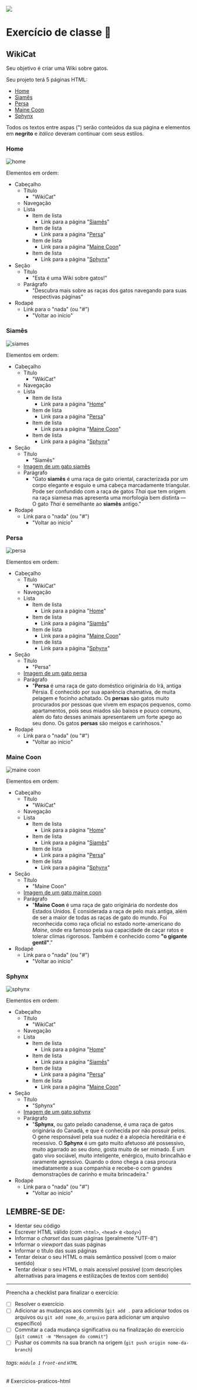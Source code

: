 ![](https://i.imgur.com/xG74tOh.png)

# Exercício de classe 🏫

## WikiCat

Seu objetivo é criar uma Wiki sobre gatos.

Seu projeto terá 5 páginas HTML:
- [Home](#home)
- [Siamês](#siamês)
- [Persa](#persa)
- [Maine Coon](#maine-coon)
- [Sphynx](#sphynx)

Todos os textos entre aspas (") serão conteúdos da sua página e elementos em **negrito** e *itálico* deveram continuar com seus estilos.

### Home
![home](https://i.imgur.com/shPWJWL.png)

Elementos em ordem: 
- Cabeçalho
  - Título
    - "WikiCat"
  - Navegação
  - Lista
    - Item de lista
      - Link para a página "[Siamês](#siamês)"
    - Item de lista
      - Link para a página "[Persa](#persa)"
    - Item de lista
      - Link para a página "[Maine Coon](#maine-coon)"
    - Item de lista
      - Link para a página "[Sphynx](#sphynx)"
- Seção
  - Título
    - "Esta é uma Wiki sobre gatos!"
  - Parágrafo
    - "Descubra mais sobre as raças dos gatos navegando para suas respectivas páginas"
- Rodapé
  - Link para o "nada" (ou "#")
    - "Voltar ao início"
### Siamês
![siames](https://i.imgur.com/pA0OF9c.png)

Elementos em ordem: 
- Cabeçalho
  - Título
    - "WikiCat"
  - Navegação
  - Lista
    - Item de lista
      - Link para a página "[Home](#home)"
    - Item de lista
      - Link para a página "[Persa](#persa)"
    - Item de lista
      - Link para a página "[Maine Coon](#maine-coon)"
    - Item de lista
      - Link para a página "[Sphynx](#sphynx)"
- Seção
  - Título
    - "Siamês"
  - [Imagem de um gato siamês](https://upload.wikimedia.org/wikipedia/commons/thumb/9/97/Siamese_cat.jpg/300px-Siamese_cat.jpg)
  - Parágrafo
    - "Gato **siamês** é uma raça de gato oriental, caracterizada por um corpo elegante e esguio e uma cabeça marcadamente triangular. Pode ser confundido com a raça de gatos *Thai* que tem origem na raça siamesa mas apresenta uma morfologia bem distinta — O gato *Thai* é semelhante ao **siamês** antigo."
- Rodapé
  - Link para o "nada" (ou "#")
    - "Voltar ao início"
### Persa
![persa](https://i.imgur.com/KYTpC3z.png)

Elementos em ordem: 
- Cabeçalho
  - Título
    - "WikiCat"
  - Navegação
  - Lista
    - Item de lista
      - Link para a página "[Home](#home)"
    - Item de lista
      - Link para a página "[Siamês](#siamês)"
    - Item de lista
      - Link para a página "[Maine Coon](#maine-coon)"
    - Item de lista
      - Link para a página "[Sphynx](#sphynx)"
- Seção
  - Título
    - "Persa"
  - [Imagem de um gato persa](https://upload.wikimedia.org/wikipedia/commons/thumb/8/8f/P1160129_%282%29_ps_1600.jpg/375px-P1160129_%282%29_ps_1600.jpg)
  - Parágrafo
    - "**Persa** é uma raça de gato doméstico originária do Irã, antiga Pérsia. É conhecido por sua aparência chamativa, de muita pelagem e focinho achatado. Os **persas** são gatos muito procurados por pessoas que vivem em espaços pequenos, como apartamentos, pois seus miados são baixos e pouco comuns, além do fato desses animais apresentarem um forte apego ao seu dono. Os gatos **persas** são meigos e carinhosos."
- Rodapé
  - Link para o "nada" (ou "#")
    - "Voltar ao início"
### Maine Coon
![maine coon](https://i.imgur.com/Eajt8xQ.png)

Elementos em ordem: 
- Cabeçalho
  - Título
    - "WikiCat"
  - Navegação
  - Lista
    - Item de lista
      - Link para a página "[Home](#home)"
    - Item de lista
      - Link para a página "[Siamês](#siamês)"
    - Item de lista
      - Link para a página "[Persa](#persa)"
    - Item de lista
      - Link para a página "[Sphynx](#sphynx)"
- Seção
  - Título
    - "Maine Coon"
  - [Imagem de um gato maine coon](https://upload.wikimedia.org/wikipedia/commons/thumb/0/09/Maine_Coon_Fallen_male_Angel_of_Canadian_Summer_01.jpg/345px-Maine_Coon_Fallen_male_Angel_of_Canadian_Summer_01.jpg)
  - Parágrafo
    - "**Maine Coon** é uma raça de gato originária do nordeste dos Estados Unidos. É considerada a raça de pelo mais antiga, além de ser a maior de todas as raças de gato do mundo. Foi reconhecida como raça oficial no estado norte-americano do *Maine*, onde era famoso pela sua capacidade de caçar ratos e tolerar climas rigorosos. Também é conhecido como **"o gigante gentil"**."
- Rodapé
  - Link para o "nada" (ou "#")
    - "Voltar ao início"
### Sphynx
![sphynx](https://i.imgur.com/4qlE3Ju.png)

Elementos em ordem: 
- Cabeçalho
  - Título
    - "WikiCat"
  - Navegação
  - Lista
    - Item de lista
      - Link para a página "[Home](#home)"
    - Item de lista
      - Link para a página "[Siamês](#siamês)"
    - Item de lista
      - Link para a página "[Persa](#persa)"
    - Item de lista
      - Link para a página "[Maine Coon](#maine-coon)"
- Seção
  - Título
    - "Sphynx"
  - [Imagem de um gato sphynx](https://upload.wikimedia.org/wikipedia/commons/thumb/9/99/GreekSphynxCat1.png/300px-GreekSphynxCat1.png)
  - Parágrafo
    - "**Sphynx**, ou gato pelado canadense, é uma raça de gatos originária do Canadá, e que é conhecida por não possuir pelos. O gene responsável pela sua nudez é a alopécia hereditária e é recessivo. O **Sphynx** é um gato muito afetuoso até possessivo, muito agarrado ao seu dono, gosta muito de ser mimado. É um gato vivo sociável, muito inteligente, enérgico, muito brincalhão e raramente agressivo. Quando o dono chega a casa procura imediatamente a sua companhia e recebe-o com grandes demonstrações de carinho e muita brincadeira."
- Rodapé
  - Link para o "nada" (ou "#")
    - "Voltar ao início"

## LEMBRE-SE DE:
- Identar seu código
- Escrever HTML válido (com `<html>`, `<head>` e `<body>`)
- Informar o *charset* das suas páginas (geralmente "UTF-8")
- Informar o *viewport* das suas páginas
- Informar o título das suas páginas
- Tentar deixar o seu HTML o mais semântico possível (com o maior sentido)
- Tentar deixar o seu HTML o mais acessível possível (com descrições alternativas para imagens e estilizações de textos com sentido)

---

Preencha a checklist para finalizar o exercício:

- [ ] Resolver o exercício
- [ ] Adicionar as mudanças aos commits (`git add .` para adicionar todos os arquivos ou `git add nome_do_arquivo` para adicionar um arquivo específico)
- [ ] Commitar a cada mudança significativa ou na finalização do exercício (`git commit -m "Mensagem do commit"`)
- [ ] Pushar os commits na sua branch na origem (`git push origin nome-da-branch`)

###### tags: `módulo 1` `front-end` `HTML`
#   E x e r c i c i o s - p r a t i c o s - h t m l  
 